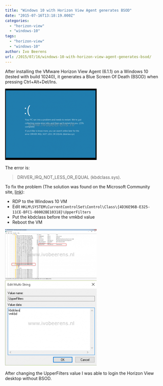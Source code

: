 ```yaml
---
title: "Windows 10 with Horizon View Agent generates BSOD"
date: "2015-07-16T13:18:19.000Z"
categories: 
  - "horizon-view"
  - "windows-10"
tags: 
  - "horizon-view"
  - "windows-10"
author: Ivo Beerens
url: /2015/07/16/windows-10-with-horizon-view-agent-generates-bsod/
---
```


After installing the VMware Horizon View Agent (6.1.1) on a Windows 10 (tested with build 10240), it generates a Blue Screen Of Death (BSOD) when pressing Ctrl+Alt+Del/Ins.

[![PSOD](images/PSOD-300x233.png)](images/PSOD.png)

The error is:
> DRIVER_IRQ_NOT_LESS_OR_EQUAL (kbdclass.sys).

To fix the problem (The solution was found on the Microsoft Community site, [link](http://answers.microsoft.com/en-us/insider/forum/insider_wintp-insider_devices/build-10130-enterprise-x64-bsod-with-VMware/d8c52293-2f4f-42fd-86dc-b002b3ae8b09)):

- RDP to the Windows 10 VM
- Edit `HKLM\SYSTEM\CurrentControlSet\Control\Class\{4D36E96B-E325-11CE-BFC1-08002BE10318}\UpperFilters`
- Put the kbdclass before the vmkbd value
- Reboot the VM

[![Upperclasses](images/Upperclasses-300x165.png)](images/Upperclasses.png) [![Uppper2](images/Uppper2-300x278.png)](images/Uppper2.png)

After changing the UpperFilters value I was able to login the Horizon View desktop without BSOD.